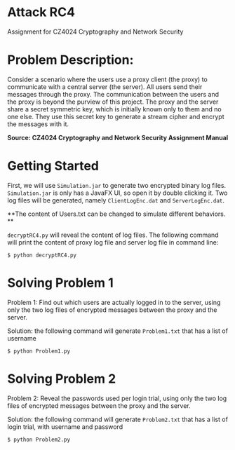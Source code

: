 # Attack RC4

Assignment for CZ4024 Cryptography and Network Security

# Problem Description:

Consider a scenario where the users use a proxy client (the proxy) to communicate with a central server (the server). All users send their messages through the proxy. The communication between the users and the proxy is beyond the purview of this project. The proxy and the server share a secret symmetric key, which is initially known only to them and no one else. They use this secret key to generate a stream cipher and encrypt the messages with it.

**Source: CZ4024 Cryptography and Network Security Assignment Manual**

# Getting Started

First, we will use `Simulation.jar` to generate two encrypted binary log files. `Simulation.jar` is only has a JavaFX UI, so open it by double clicking it. Two log files will be generated, namely `ClientLogEnc.dat` and `ServerLogEnc.dat`. 

**The content of Users.txt can be changed to simulate different behaviors. **

`decryptRC4.py` will reveal the content of log files. The following command will print the content of proxy log file and server log file in command line:

```Shell
$ python decryptRC4.py
```

# Solving Problem 1

Problem 1: Find out which users are actually logged in to the server, using only the two log files of encrypted messages between the proxy and the server.

Solution: the following command will generate `Problem1.txt` that has a list of username

```Shell
$ python Problem1.py
```

# Solving Problem 2

Problem 2: Reveal the passwords used per login trial, using only the two log files of encrypted messages between the proxy and the server.

Solution: the following command will generate `Problem2.txt` that has a list of login trial, with username and password

```Shell
$ python Problem2.py
```
